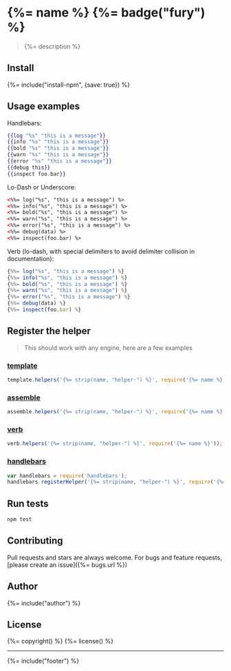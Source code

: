 # {%= name %} {%= badge("fury") %}

> {%= description %}


## Install
{%= include("install-npm", {save: true}) %}


## Usage examples

Handlebars:

```handlebars
{{log "%s" "this is a message"}}
{{info "%s" "this is a message"}}
{{bold "%s" "this is a message"}}
{{warn "%s" "this is a message"}}
{{error "%s" "this is a message"}}
{{debug this}}
{{inspect foo.bar}}
```

Lo-Dash or Underscore:

```html
<%%= log("%s", "this is a message") %>
<%%= info("%s", "this is a message") %>
<%%= bold("%s", "this is a message") %>
<%%= warn("%s", "this is a message") %>
<%%= error("%s", "this is a message") %>
<%%= debug(data) %>
<%%= inspect(foo.bar) %>
```

Verb (lo-dash, with special delimiters to avoid delimiter collision in documentation):

```js
{%%= log("%s", "this is a message") %}
{%%= info("%s", "this is a message") %}
{%%= bold("%s", "this is a message") %}
{%%= warn("%s", "this is a message") %}
{%%= error("%s", "this is a message") %}
{%%= debug(data) %}
{%%= inspect(foo.bar) %}
```


## Register the helper

> This should work with any engine, here are a few examples

### [template](https://github.com/jonschlinkert/template)

```js
template.helpers('{%= strip(name, "helper-") %}', require('{%= name %}'));
```

### [assemble](https://github.com/assemble/assemble)

```js
assemble.helpers('{%= strip(name, "helper-") %}', require('{%= name %}'));
```

### [verb](https://github.com/jonschlinkert/verb)

```js
verb.helpers('{%= strip(name, "helper-") %}', require('{%= name %}'));
```

### [handlebars](https://github.com/wycats/handlebars.js/)

```js
var handlebars = require('handlebars');
handlebars.registerHelper('{%= strip(name, "helper-") %}', require('{%= name %}'));
```


## Run tests

```bash
npm test
```



## Contributing
Pull requests and stars are always welcome. For bugs and feature requests, [please create an issue]({%= bugs.url %})

## Author
{%= include("author") %}

## License
{%= copyright() %}
{%= license() %}

***

{%= include("footer") %}
